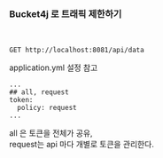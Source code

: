 ### Bucket4j 로 트래픽 제한하기
<br>

```aidl
GET http://localhost:8081/api/data
```

application.yml 설정 참고
```aidl
...
## all, request
token:
  policy: request
...
```
all 은 토큰을 전체가 공유, <br>
request는 api 마다 개별로 토큰을 관리한다.